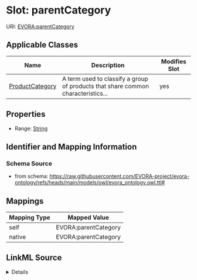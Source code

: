 

# Slot: parentCategory



URI: [EVORA:parentCategory](https://raw.githubusercontent.com/EVORA-project/evora-ontology/refs/heads/main/models/owl/evora_ontology.owl.ttl#parentCategory)



<!-- no inheritance hierarchy -->





## Applicable Classes

| Name | Description | Modifies Slot |
| --- | --- | --- |
| [ProductCategory](ProductCategory.md) | A term used to classify a group of products that share common characteristics... |  yes  |







## Properties

* Range: [String](String.md)





## Identifier and Mapping Information







### Schema Source


* from schema: https://raw.githubusercontent.com/EVORA-project/evora-ontology/refs/heads/main/models/owl/evora_ontology.owl.ttl#




## Mappings

| Mapping Type | Mapped Value |
| ---  | ---  |
| self | EVORA:parentCategory |
| native | EVORA:parentCategory |




## LinkML Source

<details>
```yaml
name: parentCategory
from_schema: https://raw.githubusercontent.com/EVORA-project/evora-ontology/refs/heads/main/models/owl/evora_ontology.owl.ttl#
rank: 1000
alias: parentCategory
domain_of:
- ProductCategory
range: string

```
</details>